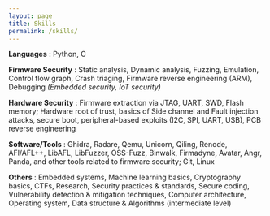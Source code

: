 ```yaml
---
layout: page
title: Skills
permalink: /skills/
---
```

**Languages** : Python, C 

**Firmware Security** : Static analysis, Dynamic analysis, Fuzzing, Emulation, Control flow graph, Crash triaging, Firmware reverse engineering (ARM), Debugging *(Embedded security, IoT security)*


**Hardware Security** : Firmware extraction via JTAG, UART, SWD, Flash memory; Hardware root of trust, basics of Side channel and Fault injection attacks, secure boot, peripheral-based exploits (I2C, SPI, UART, USB), PCB reverse engineering

**Software/Tools** : Ghidra, Radare, Qemu, Unicorn, Qiling, Renode, AFl/AFL++, LibAFL, LibFuzzer, OSS-Fuzz, Binwalk, Firmadyne, Avatar, Angr, Panda, and  other tools related to firmware security; Git, Linux

**Others** : Embedded systems, Machine learning basics, Cryptography basics, CTFs, Research, Security practices & standards, Secure coding, Vulnerability detection & mitigation techniques, Computer architecture, Operating system, Data structure & Algorithms (intermediate level)